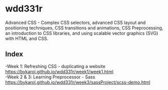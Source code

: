 # wdd331r
Advanced CSS -
Complex CSS selectors, advanced CSS layout and positioning techniques, CSS transitions and animations, CSS Preprocessing, an introduction to CSS libraries, and using scalable vector graphics (SVG) with HTML and CSS.

## Index
-Week 1: Refreshing CSS - duplicating a website https://bykarol.github.io/wdd331r/week1/week1.html  
-Week 2 & 3: Learning Preprocessor - Sass https://bykarol.github.io/wdd331r/week3/sassProject/scss-demo.html  

